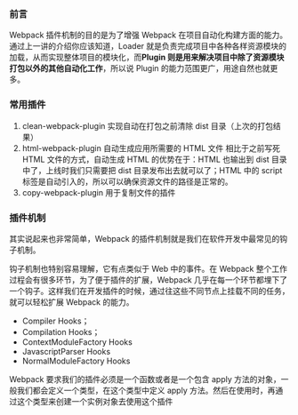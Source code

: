 ### 前言

Webpack 插件机制的目的是为了增强 Webpack 在项目自动化构建方面的能力。通过上一讲的介绍你应该知道，Loader 就是负责完成项目中各种各样资源模块的加载，从而实现整体项目的模块化，而**Plugin 则是用来解决项目中除了资源模块打包以外的其他自动化工作**，所以说 Plugin 的能力范围更广，用途自然也就更多。

### 常用插件

1.  clean-webpack-plugin 实现自动在打包之前清除 dist 目录（上次的打包结果）
2.  html-webpack-plugin 自动生成应用所需要的 HTML 文件
    相比于之前写死 HTML 文件的方式，自动生成 HTML 的优势在于：HTML 也输出到 dist 目录中了，上线时我们只需要把 dist 目录发布出去就可以了；HTML 中的 script 标签是自动引入的，所以可以确保资源文件的路径是正常的。
3.  copy-webpack-plugin 用于复制文件的插件

### 插件机制

其实说起来也非常简单，Webpack 的插件机制就是我们在软件开发中最常见的钩子机制。

钩子机制也特别容易理解，它有点类似于 Web 中的事件。在 Webpack 整个工作过程会有很多环节，为了便于插件的扩展，Webpack 几乎在每一个环节都埋下了一个钩子。这样我们在开发插件的时候，通过往这些不同节点上挂载不同的任务，就可以轻松扩展 Webpack 的能力。

- Compiler Hooks；
- Compilation Hooks；
- ContextModuleFactory Hooks
- JavascriptParser Hooks
- NormalModuleFactory Hooks

Webpack 要求我们的插件必须是一个函数或者是一个包含 apply 方法的对象，一般我们都会定义一个类型，在这个类型中定义 apply 方法。然后在使用时，再通过这个类型来创建一个实例对象去使用这个插件
